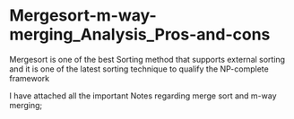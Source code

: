 # Mergesort-m-way-merging_Analysis_Pros-and-cons
Mergesort is one of the best Sorting method that supports external sorting and it is one of the latest sorting technique to qualify the NP-complete framework

I have attached all the important Notes regarding merge sort and m-way merging;
